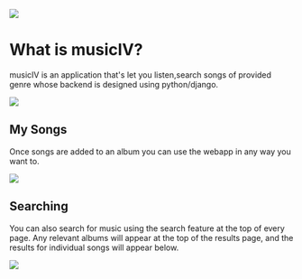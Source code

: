 ![](http://imgur.com/a/uyY0O)


# What is musicIV?

musicIV is an application that's let you listen,search songs of provided genre whose backend is designed using python/django.

![](http://imgur.com/a/svcEr)


## My Songs

Once songs are added to an album you can use the webapp in any way you want to.

![](http://imgur.com/a/lmSjJ)

## Searching

You can also search for music using the search feature at the top of every page. Any relevant albums will appear at the top of the results page, and the results for individual songs will appear below. 

![](http://imgur.com/a/jnKdY)
